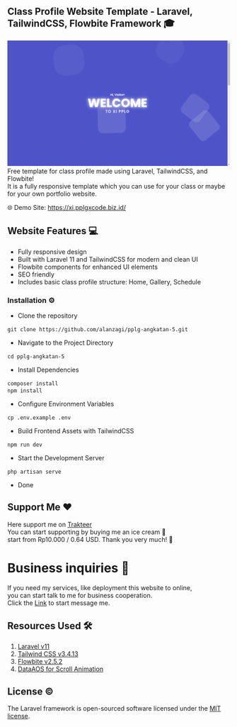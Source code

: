 ## Class Profile Website Template - Laravel, TailwindCSS, Flowbite Framework 🎓  
![Project Showcase](./public/images/showcase.png)
Free template for class profile made using Laravel, TailwindCSS, and Flowbite!  
It is a fully responsive template which you can use for your class or maybe for your own portfolio website.

🌐 Demo Site: https://xi.pplgxcode.biz.id/

## Website Features 💻
- Fully responsive design
- Built with Laravel 11 and TailwindCSS for modern and clean UI
- Flowbite components for enhanced UI elements
- SEO friendly
- Includes basic class profile structure: Home, Gallery, Schedule

### Installation ⚙️
- Clone the repository
```
git clone https://github.com/alanzagi/pplg-angkatan-5.git
```
- Navigate to the Project Directory
```
cd pplg-angkatan-5
```
- Install Dependencies
```
composer install
npm install
```
- Configure Environment Variables
```
cp .env.example .env
```
- Build Frontend Assets with TailwindCSS
```
npm run dev
```
- Start the Development Server
```
php artisan serve
```
- Done

## Support Me ❤️
Here support me on [Trakteer](https://trakteer.id/alan_zagi)  
You can start supporting by buying me an ice cream 🍦  
start from Rp10.000 / 0.64 USD. Thank you very much! 🙏

# Business inquiries 💼
If you need my services, like deployment this website to online,  
you can start talk to me for business cooperation.  
Click the [Link](https://linktr.ee/alanzagi) to start message me.

## Resources Used 🛠️
1. [Laravel v11](https://laravel.com/docs/11.x)
2. [Tailwind CSS v3.4.13](https://tailwindcss.com/docs/installation)
3. [Flowbite v2.5.2](https://flowbite.com/docs/getting-started/introduction/)
4. [DataAOS for Scroll Animation](https://github.com/michalsnik/aos)

## License ©️

The Laravel framework is open-sourced software licensed under the [MIT license](https://opensource.org/licenses/MIT).
